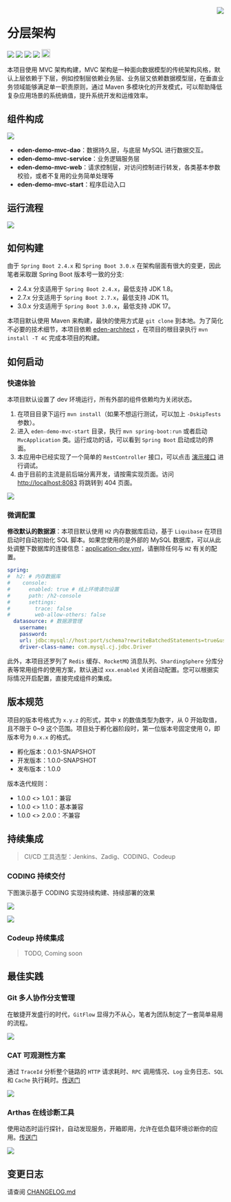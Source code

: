 <img src="https://cdn.jsdelivr.net/gh/shiyindaxiaojie/images/readme/icon.png" align="right" />

[license-apache2.0]:https://www.apache.org/licenses/LICENSE-2.0.html

[github-action]:https://github.com/shiyindaxiaojie/eden-demo-mvc/actions

[sonarcloud-dashboard]:https://sonarcloud.io/dashboard?id=shiyindaxiaojie_eden-demo-mvc

# 分层架构

![](https://cdn.jsdelivr.net/gh/shiyindaxiaojie/images/readme/language-java-blue.svg) [![](https://cdn.jsdelivr.net/gh/shiyindaxiaojie/images/readme/license-apache2.0-red.svg)][license-apache2.0] [![](https://github.com/shiyindaxiaojie/eden-demo-mvc/workflows/build/badge.svg)][github-action] [![](https://sonarcloud.io/api/project_badges/measure?project=shiyindaxiaojie_eden-demo-mvc&metric=alert_status)][sonarcloud-dashboard] [<img src="https://api.gitsponsors.com/api/badge/img?id=456125544" height="20">](https://api.gitsponsors.com/api/badge/link?p=KIDvXfLRwPKz+xfWYABUMLf7X4Banl+E/okDUfSBdB1sa4Jsflhq+3HTc+YuBnHBL0ZjE81sTimUPUCuwPyLl+b+8CMyLiQCBkInJ7ln9KtsLDBru/7OCzEZwJrdCZjOpiqCavGnmyrmdDZHUP+57g==)

本项目使用 MVC 架构构建，MVC 架构是一种面向数据模型的传统架构风格，默认上层依赖于下层，例如控制层依赖业务层、业务层又依赖数据模型层，在垂直业务领域能够满足单一职责原则，通过
Maven 多模块化的开发模式，可以帮助降低复杂应用场景的系统熵值，提升系统开发和运维效率。

## 组件构成

![](https://cdn.jsdelivr.net/gh/shiyindaxiaojie/images/eden-demo-mvc/component.png)

* **eden-demo-mvc-dao**：数据持久层，与底层 MySQL 进行数据交互。
* **eden-demo-mvc-service**：业务逻辑服务层
* **eden-demo-mvc-web**：请求控制层，对访问控制进行转发，各类基本参数校验，或者不复用的业务简单处理等
* **eden-demo-mvc-start**：程序启动入口

## 运行流程

![](https://cdn.jsdelivr.net/gh/shiyindaxiaojie/images/eden-demo-mvc/sequence.png)

## 如何构建

由于 `Spring Boot 2.4.x` 和 `Spring Boot 3.0.x` 在架构层面有很大的变更，因此笔者采取跟 Spring Boot 版本号一致的分支:

* 2.4.x 分支适用于 `Spring Boot 2.4.x`，最低支持 JDK 1.8。
* 2.7.x 分支适用于 `Spring Boot 2.7.x`，最低支持 JDK 11。
* 3.0.x 分支适用于 `Spring Boot 3.0.x`，最低支持 JDK 17。

本项目默认使用 Maven 来构建，最快的使用方式是 `git clone`
到本地。为了简化不必要的技术细节，本项目依赖 [eden-architect](https://github.com/shiyindaxiaojie/eden-architect)
，在项目的根目录执行 `mvn install -T 4C` 完成本项目的构建。

## 如何启动

### 快速体验

本项目默认设置了 dev 环境运行，所有外部的组件依赖均为关闭状态。

1. 在项目目录下运行 `mvn install`（如果不想运行测试，可以加上 `-DskipTests` 参数）。
2. 进入 `eden-demo-mvc-start` 目录，执行 `mvn spring-boot:run` 或者启动 `MvcApplication`
   类。运行成功的话，可以看到 `Spring Boot` 启动成功的界面。
3. 本应用中已经实现了一个简单的 `RestController` 接口，可以点击 [演示接口](http://localhost:8083/api/users/1) 进行调试。
4. 由于目前的主流是前后端分离开发，请按需实现页面。访问 [http://localhost:8083](http://localhost:8083) 将跳转到 404 页面。

![](https://cdn.jsdelivr.net/gh/shiyindaxiaojie/images/common/404.png)

### 微调配置

**修改默认的数据源**：本项目默认使用 `H2` 内存数据库启动，基于 `Liquibase` 在项目启动时自动初始化 SQL 脚本。如果您使用的是外部的 MySQL 数据库，可以从此处调整下数据库的连接信息：[application-dev.yml](https://github.com/shiyindaxiaojie/eden-demo-mvc/blob/main/eden-demo-mvc-start/src/main/resources/config/application-dev.yml)，请删除任何与 `H2` 有关的配置。

```yaml
spring:
#  h2: # 内存数据库
#    console:
#      enabled: true # 线上环境请勿设置
#      path: /h2-console
#      settings:
#        trace: false
#        web-allow-others: false
  datasource: # 数据源管理
    username: 
    password: 
    url: jdbc:mysql://host:port/schema?rewriteBatchedStatements=true&useSSL=false&useOldAliasMetadataBehavior=true&useUnicode=true&characterEncoding=utf-8&serverTimezone=GMT%2B8
    driver-class-name: com.mysql.cj.jdbc.Driver
```

此外，本项目还罗列了 `Redis` 缓存、`RocketMQ` 消息队列、`ShardingSphere`
分库分表等常用组件的使用方案，默认通过 `xxx.enabled` 关闭自动配置。您可以根据实际情况开启配置，直接完成组件的集成。

## 版本规范

项目的版本号格式为 `x.y.z` 的形式，其中 x 的数值类型为数字，从 0 开始取值，且不限于 0~9 这个范围。项目处于孵化器阶段时，第一位版本号固定使用
0，即版本号为 `0.x.x` 的格式。

* 孵化版本：0.0.1-SNAPSHOT
* 开发版本：1.0.0-SNAPSHOT
* 发布版本：1.0.0

版本迭代规则：

* 1.0.0 <> 1.0.1：兼容
* 1.0.0 <> 1.1.0：基本兼容
* 1.0.0 <> 2.0.0：不兼容

## 持续集成

> CI/CD 工具选型：Jenkins、Zadig、CODING、Codeup

### CODING 持续交付

下图演示基于 CODING 实现持续构建、持续部署的效果

![](https://cdn.jsdelivr.net/gh/shiyindaxiaojie/images/common/coding-cicd.png)

![](https://cdn.jsdelivr.net/gh/shiyindaxiaojie/images/common/coding-test-report.png)

### Codeup 持续集成

> TODO, Coming soon

## 最佳实践

### Git 多人协作分支管理

在敏捷开发盛行的时代，`GitFlow` 显得力不从心，笔者为团队制定了一套简单易用的流程。

![](https://cdn.jsdelivr.net/gh/shiyindaxiaojie/images/processon/git-action.png)

### CAT 可观测性方案

通过 `TraceId` 分析整个链路的 `HTTP` 请求耗时、`RPC` 调用情况、`Log` 业务日志、`SQL` 和 `Cache`
执行耗时。[传送门](https://github.com/shiyindaxiaojie/cat)

![](https://cdn.jsdelivr.net/gh/shiyindaxiaojie/images/cat/tracing.png)

### Arthas 在线诊断工具

使用动态时运行探针，自动发现服务，开箱即用，允许在低负载环境诊断你的应用。[传送门](https://github.com/shiyindaxiaojie/arthas)

![](https://cdn.jsdelivr.net/gh/shiyindaxiaojie/images/arthas/arthas-dashboard-overview.png)

## 变更日志

请查阅 [CHANGELOG.md](https://github.com/shiyindaxiaojie/eden-demo-mvc/blob/main/CHANGELOG.md)
